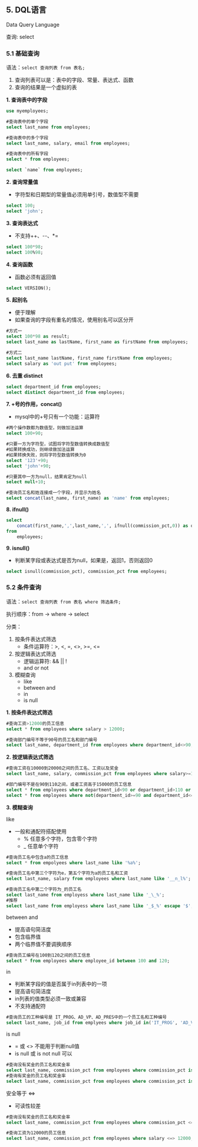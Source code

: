## 5. DQL语言
Data Query Language

查询: select

### 5.1 基础查询

语法：`select 查询列表 from 表名;`
1. 查询列表可以是：表中的字段、常量、表达式、函数
2. 查询的结果是一个虚拟的表

**1. 查询表中的字段**
```sql
use myemployees;

#查询表中的单个字段
select last_name from employees;

#查询表中的多个字段
select last_name, salary, email from employees;

#查询表中的所有字段
select * from employees;

select `name` from employees;
```

**2. 查询常量值**
- 字符型和日期型的常量值必须用单引号，数值型不需要

```sql
select 100;
select 'john';
```

**3. 查询表达式**
- 不支持++、--、*=
```sql
select 100*98;
select 100%98;
```

**4. 查询函数**
- 函数必须有返回值

```sql
select VERSION();
```

**5. 起别名**
- 便于理解
- 如果查询的字段有重名的情况，使用别名可以区分开
```sql
#方式一
select 100*98 as result;
select last_name as lastName, first_name as firstName from employees;

#方式二
select last_name lastName, first_name firstName from employees;
select salary as 'out put' from employees;
```

**6. 去重 distinct**
```sql
select department_id from employees;
select distinct department_id from employees;
```

**7. +号的作用，concat()**
- mysql中的+号只有一个功能：运算符

```sql
#两个操作数都为数值型，则做加法运算
select 100+90;

#只要一方为字符型，试图将字符型数值转换成数值型
#如果转换成功，则继续做加法运算
#如果转换失败，则将字符型数值转换为0
select '123'+90;
select 'john'+90;

#只要其中一方为null，结果肯定为null
select null+10;

#查询员工名和姓连接成一个字段，并显示为姓名
select concat(last_name, first_name) as 'name' from employees;
```

**8. ifnull()**
```sql
select 
    concat(first_name,',',last_name,',', ifnull(commission_pct,0)) as out_put 
from 
    employees;
```

**9. isnull()**
- 判断某字段或表达式是否为null，如果是，返回1，否则返回0
```sql
select isnull(commission_pct), commission_pct from employees;
```

### 5.2 条件查询

语法：`select 查询列表 from 表名 where 筛选条件;`

执行顺序：from -> where -> select

分类：
1. 按条件表达式筛选
    - 条件运算符：>, <, =, <>, >=, <=
2. 按逻辑表达式筛选
    - 逻辑运算符: && || !
    - and or not
3. 模糊查询
    - like
    - between and 
    - in
    - is null

**1. 按条件表达式筛选**
```sql
#查询工资>12000的员工信息
select * from employees where salary > 12000;

#查询部门编号不等于90号的员工名和部门编号
select last_name, department_id from employees where department_id<>90;
```

**2. 按逻辑表达式筛选**
```sql
#查询工资在10000到20000之间的员工名、工资以及奖金
select last_name, salary, commission_pct from employees where salary>=10000 and salary<=20000;

#部门编号不是在90到110之间，或者工资高于15000的员工信息
select * from employees where department_id<90 or department_id>110 or salary>15000;
select * from employees where not(department_id>=90 and department_id<=110) or salary>15000;
```

**3. 模糊查询**

like
- 一般和通配符搭配使用
    - % 任意多个字符，包含零个字符
    - _ 任意单个字符

```sql
#查询员工名中包含a的员工信息
select * from empolyees where last_name like '%a%';

#查询员工名中第三个字符为e，第五个字符为a的员工名和工资
select last_name, salary from employees where last_name like '__n_l%';

#查询员工名中第二个字符为_的员工名
select last_name from employess where last_name like '_\_%';
#推荐
select last_name from employess where last_name like '_$_%' escape '$';
```

between and
- 提高语句简洁度
- 包含临界值
- 两个临界值不要调换顺序

```sql
#查询员工编号在100到120之间的员工信息
select * from employees where employee_id between 100 and 120;
```

in
- 判断某字段的值是否属于in列表中的一项
- 提高语句简洁度
- in列表的值类型必须一致或兼容
- 不支持通配符
```sql
#查询员工的工种编号是 IT_PROG、AD_VP、AD_PRES中的一个员工名和工种编号
select last_name, job_id from emplyees where job_id in('IT_PROG', 'AD_VP', 'AD_PRES');
```

is null
- = 或 <> 不能用于判断null值
- is null 或 is not null 可以
```sql
#查询没有奖金的员工名和奖金率
select last_name, commission_pct from employees where commission_pct is null;
#查询有奖金的员工名和奖金率
select last_name, commission_pct from employees where commission_pct is not null;
```

安全等于 <=>
- 可读性较差
```sql
#查询没有奖金的员工名和奖金率
select last_name, commission_pct from employees where commission_pct <=> null;

#查询工资为12000的员工信息
select last_name, commission_pct from employees where salary <=> 12000;
```
